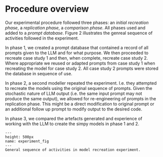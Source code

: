 # Procedure overview

Our experimental procedure followed three phases: an *initial recreation phase*, a *replication phase*, a *comparison phase*. All phases used and added to a *prompt database*. Figure 2 illustrates the genreal sequence of activities followed in the experiment.  

In phase 1, we created a prompt database that contained a record of all prompts given to the LLM and for what purpose. We then proceeded to recreate case study 1 and then, when complete, recreate case study 2.  Where appropriate we reused or adapted prompts from case study 1 when recreating the model for case study 2.  All case study 2 prompts were stored the database in sequence of use.

In phase 2, a second modeller repeated the experiment. I.e. they attempted to recreate the models using the original sequence of prompts. Given the stochastic nature of LLM output (i.e. the same input prompt may not produce the same output), we allowed for re-engineering of prompts in the replication phase. This might be a direct modification to original prompt or an additional follow up prompt to modify output to the desired code.  

In phase 3, we compared the artefacts generated and experience of working with the LLM to create the simpy models in phase 1 and 2.  

```{figure} ../../images/diagram_experiment_process.png
---
height: 500px
name: experiment_fig
---
General sequence of activities in model recreation experiment.
```
